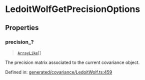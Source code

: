 # LedoitWolfGetPrecisionOptions

## Properties

### precision\_?

> [`ArrayLike`](../types/ArrayLike.md)[]

The precision matrix associated to the current covariance object.

Defined in:  [generated/covariance/LedoitWolf.ts:459](https://github.com/transitive-bullshit/scikit-learn-ts/blob/92ab806/packages/sklearn/src/generated/covariance/LedoitWolf.ts#L459)
